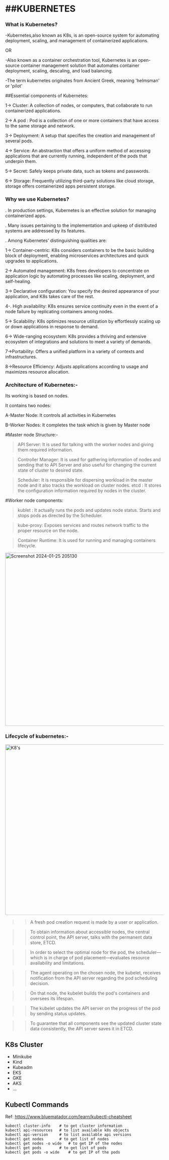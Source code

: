 # ##KUBERNETES

### What is Kubernetes?
-Kubernetes,also known as K8s, is an open-source system for automating deployment, scaling, and management of      containerized applications.

OR

-Also known as a container orchestration tool, Kubernetes is an open-source container management solution that automates container deployment, scaling, descaling, and load balancing.

-The term kubernetes originates from Ancient Greek, meaning 'helmsman' or 'pilot'

##Essential components of Kubernetes:

1-> Cluster: A collection of nodes, or computers, that collaborate to run containerized applications.

2-> A pod :  Pod is a collection of one or more containers that have access to the same storage and network.

3-> Deployment: A setup that specifies the creation and management of several pods.

4-> Service: An abstraction that offers a uniform method of accessing applications that are currently running,        independent of the pods that underpin them.

5-> Secret: Safely keeps private data, such as tokens and passwords.

6-> Storage: Frequently utilizing third-party solutions like cloud storage, storage offers containerized apps persistent storage.

### Why we use Kubernetes?

. In production settings, Kubernetes is an effective solution for managing containerized apps.

. Many issues pertaining to the implementation and upkeep of distributed systems are addressed by its features.



. Among Kubernetes' distinguishing qualities are:


1-> Container-centric: K8s considers containers to be the basic building block of deployment, enabling microservices architectures and quick upgrades to applications.

2-> Automated management: K8s frees developers to concentrate on application logic by automating processes like scaling, deployment, and self-healing.

3-> Declarative configuration: You specify the desired appearance of your application, and K8s takes care of the rest.

4-. High availability: K8s ensures service continuity even in the event of a node failure by replicating containers among nodes.

5-> Scalability: K8s optimizes resource utilization by effortlessly scaling up or down applications in response to demand.

6-> Wide-ranging ecosystem: K8s provides a thriving and extensive ecosystem of integrations and solutions to meet a variety of demands.

7->Portability: Offers a unified platform in a variety of contexts and infrastructures.

8->Resource Efficiency: Adjusts applications according to usage and maximizes resource allocation.


### Architecture of Kubernetes:-

Its working is based on nodes. 

It contains two nodes:

A-Master Node: It controls  all activities in Kubernetes

B-Worker Nodes: It completes the task which is given by Master node 

#Master node Structure:-

> API Server: It is used for talking with the worker nodes and giving them required information.

> Controller Manager: It is used for gathering information of nodes and sending that to API Server and also useful for changing the current state of cluster to desired state.

> Scheduler: It is responsible for dispersing workload in the master node and it also tracks the workload on cluster nodes.
> etcd : It stores the configuration information required by nodes in the cluster.

#Worker node components:

> kublet : It actually runs the pods and updates node status. Starts and stops pods as directed by the Scheduler.

> kube-proxy: Exposes services and routes network traffic to the proper resource on the node.

> Container Runtime:  It is used for running and managing containers lifecycle.


<img width="551" alt="Screenshot 2024-01-25 205130" src="https://github.com/Pratikesh05/kubernetes-b19/assets/157086376/fa06b3db-35a6-4d6b-995f-0d2b12013dd3">


### Lifecycle of kubernetes:-

<img width="543" alt="K8's" src="https://github.com/Pratikesh05/kubernetes-b19/assets/157086376/b4b90505-54cc-4313-8d83-742f0898138d">

>> A fresh pod creation request is made by a user or application.

>> To obtain information about accessible nodes, the central control point, the API server, talks with the permanent data store, ETCD.

>> In order to select the optimal node for the pod, the scheduler—which is in charge of pod placement—evaluates resource availability and limitations.

>>The agent operating on the chosen node, the kubelet, receives notification from the API server regarding the pod scheduling decision.

>> On that node, the kubelet builds the pod's containers and oversees its lifespan.

>> The kubelet updates the API server on the progress of the pod by sending status updates.

>> To guarantee that all components see the updated cluster state data consistently, the API server saves it in ETCD.

## K8s Cluster
- Minikube
- Kind
- Kubeadm
- EKS
- GKE
- AKS
- ...

## Kubectl Commands
Ref: https://www.bluematador.com/learn/kubectl-cheatsheet

```shell
kubectl cluster-info    # to get cluster information
kubectl api-resources   # to list available k8s objects
kubectl api-version     # to list available api versions
kubectl get nodes       # to get list of nodes
kubectl get nodes -o wide   # to get IP of the nodes
kubectl get pods        # to get list of pods
kubectl get pods -o wide    # to get IP of the pods
```